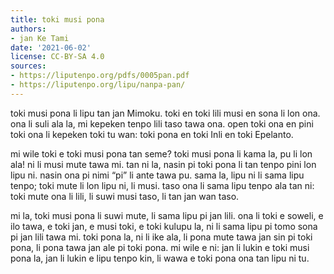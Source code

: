 ```yaml
---
title: toki musi pona
authors:
- jan Ke Tami
date: '2021-06-02'
license: CC-BY-SA 4.0
sources:
- https://liputenpo.org/pdfs/0005pan.pdf
- https://liputenpo.org/lipu/nanpa-pan/
---
```


toki musi pona li lipu tan jan Mimoku. toki en toki lili musi en sona li lon ona. ona li suli ala la, mi kepeken tenpo lili taso tawa ona. open toki ona en pini toki ona li kepeken toki tu wan: toki pona en toki Inli en toki Epelanto.

mi wile toki e toki musi pona tan seme? toki musi pona li kama la, pu li lon ala! ni li musi mute tawa mi. tan ni la, nasin pi toki pona li tan tenpo pini lon lipu ni. nasin ona pi nimi “pi” li ante tawa pu. sama la, lipu ni li sama lipu tenpo; toki mute li lon lipu ni, li musi. taso ona li sama lipu tenpo ala tan ni: toki mute ona li lili, li suwi musi taso, li tan jan wan taso.

mi la, toki musi pona li suwi mute, li sama lipu pi jan lili. ona li toki e soweli, e ilo tawa, e toki jan, e musi toki, e toki kulupu la, ni li sama lipu pi tomo sona pi jan lili tawa mi. toki pona la, ni li ike ala, li pona mute tawa jan sin pi toki pona, li pona tawa jan ale pi toki pona. mi wile e ni: jan li lukin e toki musi pona la, jan li lukin e lipu tenpo kin, li wawa e toki pona ona tan lipu ni tu.